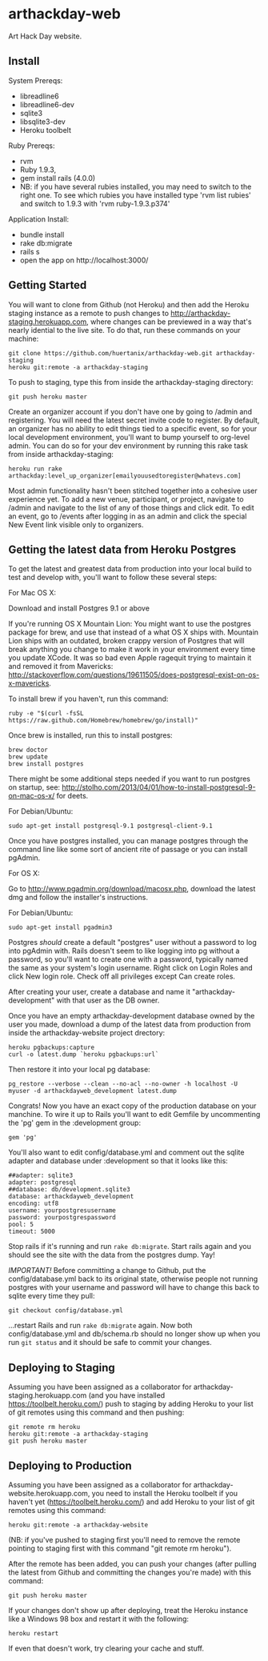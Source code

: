 arthackday-web
==============

Art Hack Day website.

Install
-------
System Prereqs:

* libreadline6
* libreadline6-dev
* sqlite3
* libsqlite3-dev
* Heroku toolbelt

Ruby Prereqs: 
* rvm
* Ruby 1.9.3, 
* gem install rails (4.0.0)
* NB: if you have several rubies installed, you may need to switch to the right one. To see which rubies you have installed type 'rvm list rubies' and switch to 1.9.3 with 'rvm ruby-1.9.3.p374'

Application Install:
* bundle install
* rake db:migrate
* rails s
* open the app on http://localhost:3000/

Getting Started
---------------
You will want to clone from Github (not Heroku) and then add the Heroku staging instance as a remote to push changes to http://arthackday-staging.herokuapp.com, where changes can be previewed in a way that's nearly idential to the live site. To do that, run these commands on your machine:

    git clone https://github.com/huertanix/arthackday-web.git arthackday-staging
    heroku git:remote -a arthackday-staging

To push to staging, type this from inside the arthackday-staging directory:

    git push heroku master

Create an organizer account if you don't have one by going to /admin and registering. You will need the latest secret invite code to register. By default, an organizer has no ability to edit things tied to a specific event, so for your local development environment, you'll want to bump yourself to org-level admin. You can do so for your dev environment by running this rake task from inside arthackday-staging:

    heroku run rake arthackday:level_up_organizer[emailyouusedtoregister@whatevs.com]

Most admin functionality hasn't been stitched together into a cohesive user experience yet. To add a new venue, participant, or project, navigate to /admin and navigate to the list of any of those things and click edit. To edit an event, go to /events after logging in as an admin and click the special New Event link visible only to organizers.

Getting the latest data from Heroku Postgres
--------------------------------------------
To get the latest and greatest data from production into your local build to test and develop with, you'll want to follow these several steps:

For Mac OS X:

Download and install Postgres 9.1 or above

If you're running OS X Mountain Lion: You might want to use the postgres package for brew, and use that instead of a what OS X ships with. Mountain Lion ships with an outdated, broken crappy version of Postgres that will break anything you change to make it work in your environment every time you update XCode. It was so bad even Apple ragequit trying to maintain it and removed it from Mavericks: http://stackoverflow.com/questions/19611505/does-postgresql-exist-on-os-x-mavericks.

To install brew if you haven't, run this command:

    ruby -e "$(curl -fsSL https://raw.github.com/Homebrew/homebrew/go/install)"

Once brew is installed, run this to install postgres:

    brew doctor
    brew update
    brew install postgres

There might be some additional steps needed if you want to run postgres on startup, see: http://stolho.com/2013/04/01/how-to-install-postgresql-9-on-mac-os-x/ for deets.

For Debian/Ubuntu:

    sudo apt-get install postgresql-9.1 postgresql-client-9.1

Once you have postgres installed, you can manage postgres through the command line like some sort of ancient rite of passage or you can install pgAdmin.

For OS X:

Go to http://www.pgadmin.org/download/macosx.php, download the latest dmg and follow the installer's instructions.

For Debian/Ubuntu:

    sudo apt-get install pgadmin3

Postgres *should* create a default "postgres" user without a password to log into pgAdmin with. Rails doesn't seem to like logging into pg without a password, so you'll want to create one with a password, typically named the same as your system's login username. Right click on Login Roles and click New login role. Check off all privileges except Can create roles.

After creating your user, create a database and name it "arthackday-development" with that user as the DB owner.

Once you have an empty arthackday-development database owned by the user you made, download a dump of the latest data from production from inside the arthackday-website project drectory:

    heroku pgbackups:capture
    curl -o latest.dump `heroku pgbackups:url`

Then restore it into your local pg database:

    pg_restore --verbose --clean --no-acl --no-owner -h localhost -U myuser -d arthackdayweb_development latest.dump

Congrats! Now you have an exact copy of the production database on your manchine. To wire it up to Rails you'll want to edit Gemfile by uncommenting the 'pg' gem in the :development group:

    gem 'pg'

You'll also want to edit config/database.yml and comment out the sqlite adapter and database under :development so that it looks like this:

    ##adapter: sqlite3
    adapter: postgresql
    ##database: db/development.sqlite3
    database: arthackdayweb_development
    encoding: utf8
    username: yourpostgresusername
    password: yourpostgrespassword
    pool: 5
    timeout: 5000

Stop rails if it's running and run `rake db:migrate`. Start rails again and you should see the site with the data from the postgres dump. Yay!

*IMPORTANT!* Before committing a change to Github, put the config/database.yml back to its original state, otherwise people not running postgres with your username and password will have to change this back to sqlite every time they pull:

    git checkout config/database.yml

...restart Rails and run `rake db:migrate` again. Now both config/database.yml and db/schema.rb should no longer show up when you run `git status` and it should be safe to commit your changes.


Deploying to Staging
-----------------------
Assuming you have been assigned as a collaborator for arthackday-staging.herokuapp.com (and you have installed https://toolbelt.heroku.com/) push to staging by adding Heroku to your list of git remotes using this command and then pushing:

    git remote rm heroku
    heroku git:remote -a arthackday-staging
    git push heroku master


Deploying to Production
-----------------------
Assuming you have been assigned as a collaborator for arthackday-website.herokuapp.com, you need to install the Heroku toolbelt if you haven't yet (https://toolbelt.heroku.com/) and add Heroku to your list of git remotes using this command:

    heroku git:remote -a arthackday-website

(NB: if you've pushed to staging first you'll need to remove the remote pointing to staging first with this command "git remote rm heroku"). 

After the remote has been added, you can push your changes (after pulling the latest from Github and committing the changes you're made) with this command:

    git push heroku master

If your changes don't show up after deploying, treat the Heroku instance like a Windows 98 box and restart it with the following:

    heroku restart

If even that doesn't work, try clearing your cache and stuff.